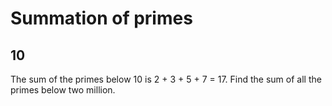 # Summation of primes
## 10

The sum of the primes below 10 is 2 + 3 + 5 + 7 = 17.
Find the sum of all the primes below two million.